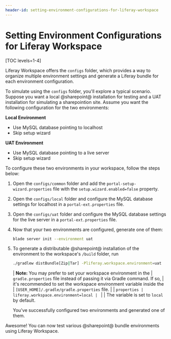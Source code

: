 ```yaml
---
header-id: setting-environment-configurations-for-liferay-workspace
---
```


# Setting Environment Configurations for Liferay Workspace

[TOC levels=1-4]

Liferay Workspace offers the `configs` folder, which provides a way to
organize multiple environment settings and generate a Liferay bundle for each
environment configuration.

To simulate using the `configs` folder, you'll explore a typical scenario.
Suppose you want a local @sharepoint@ installation for testing and a UAT
installation for simulating a sharepointion site. Assume you want the following
configuration for the two environments:

**Local Environment**

- Use MySQL database pointing to localhost
- Skip setup wizard

**UAT Environment**

- Use MySQL database pointing to a live server
- Skip setup wizard

To configure these two environments in your workspace, follow the steps below:

1.  Open the `configs/common` folder and add the
    `portal-setup-wizard.properties` file with the `setup.wizard.enabled=false`
    property.

2.  Open the `configs/local` folder and configure the MySQL database settings
    for localhost in a `portal-ext.properties` file.

3.  Open the `configs/uat` folder and configure the MySQL database settings for
    the live server in a `portal-ext.properties` file.

4.  Now that your two environments are configured, generate one of them:

    ```bash
    blade server init --environment uat
    ```

5.  To generate a distributable @sharepoint@ installation of the environment to the
    workspace's `/build` folder, run

    ```bash
    ./gradlew distBundle[Zip|Tar] -Pliferay.workspace.environment=uat
    ```

    | **Note:** You may prefer to set your workspace environment in the
    | `gradle.properties` file instead of passing it via Gradle command. If so,
    | it's recommended to set the workspace environment variable inside the
    | `[USER_HOME]/.gradle/gradle.properties` file.
    | 
    | ```properties
    | liferay.workspace.environment=local
    | ```
    | 
    | The variable is set to `local` by default.

    You've successfully configured two environments and generated one of them.

Awesome! You can now test various @sharepoint@ bundle environments using Liferay
Workspace.
